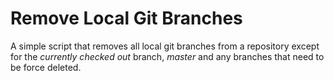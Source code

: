 # Remove Local Git Branches

A simple script that removes all local git branches from a repository except for the *currently checked out* branch, *master* and any branches that need to be force deleted.